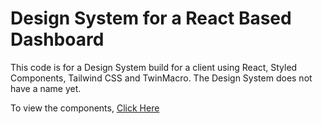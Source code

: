 # Design System for a React Based Dashboard

This code is for a Design System build for a client using React, Styled Components, Tailwind CSS and TwinMacro. 
The Design System does not have a name yet.

To view the components, [Click Here](https://ap-design-system.netlify.app/)
